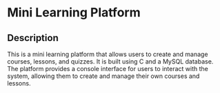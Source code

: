 # Mini Learning Platform

## Description

This is a mini learning platform that allows users to create and manage courses, lessons, and quizzes.
It is built using C and a MySQL database.
The platform provides a console interface for users to interact with the system, allowing them
to create and manage their own courses and lessons.